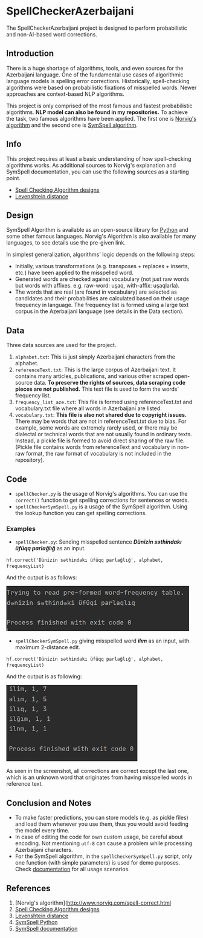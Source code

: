 # SpellCheckerAzerbaijani
The SpellCheckerAzerbaijani project is designed to perform probabilistic and non-AI-based word corrections.

## Introduction
There is a huge shortage of algorithms, tools, and even sources for the Azerbaijani language. One of the fundamental use cases of algorithmic language models is spelling error corrections. Historically, spell-checking algorithms were based on probabilistic fixations of misspelled words. Newer approaches are context-based NLP algorithms. 

This project is only comprised of the most famous and fastest probabilistic algorithms. __NLP model can also be found in my repositories.__ To achieve the task, two famous algorithms have been applied. The first one is [Norvig's algorithm](http://www.norvig.com/spell-correct.html) and the second one is [SymSpell algorithm](https://github.com/wolfgarbe/SymSpell).

## Info
This project requires at least a basic understanding of how spell-checking algorithms works. As additional sources to Norvig's explanation and SymSpell documentation, you can use the following sources as a starting point.
- [Spell Checking Algorithm designs](https://towardsdatascience.com/spelling-correction-how-to-make-an-accurate-and-fast-corrector-dc6d0bcbba5f)
- [Levenshtein distance](https://en.wikipedia.org/wiki/Levenshtein_distance)

## Design
SymSpell Algorithm is available as an open-source library for [Python](https://pypi.org/project/symspellpy/) and some other famous languages. Norvig's Algorithm is also available for many languages, to see details use the pre-given link.

In simplest generalization, algorithms' logic depends on the following steps:

- Initially, various transformations (e.g. transposes + replaces + inserts, etc.) have been applied to the misspelled word.
- Generated words are checked against vocabulary (not just raw words but words with affixes. e.g. raw-word: uşaq, with-affix: uşaqlarla).
- The words that are real (are found in vocabulary) are selected as candidates and their probabilities are calculated based on their usage frequency in language. The frequency list is formed using a large text corpus in the Azerbaijani language (see details in the Data section).

## Data
Three data sources are used for the project.
1. `alphabet.txt`: This is just simply Azerbaijani characters from the alphabet.
2. `referenceText.txt`: This is the large corpus of Azerbaijani text. It contains many articles, publications, and various other scraped open-source data. __To preserve the rights of sources, data scraping code pieces are not published.__ This text file is used to form the words' frequency list.
3. `frequency_list_aze.txt`: This file is formed using referenceText.txt and vocabulary.txt file where all words in Azerbaijani are listed. 
4. `vocabulary.txt`: __This file is also not shared due to copyright issues.__ There may be words that are not in referenceText.txt due to bias. For example, some words are extremely rarely used, or there may be dialectal or technical words that are not usually found in ordinary texts. Instead, a pickle file is formed to avoid direct sharing of the raw file. (Pickle file contains words from referenceText and vocabulary in non-raw format, the raw format of vocabulary is not included in the repository).

## Code
- `spellChecker.py` is the usage of Norvig's algorithms. You can use the `correct()` function to get spelling corrections for sentences or words.
- `spellCheckerSymSpell.py` is a usage of the SymSpell algorithm. Using the lookup function you can get spelling corrections.

### Examples
- `spellChecker.py`: Sending misspelled sentence ***Dünizin səthindakı üfüqq parlağlığ*** as an input. 
```
hf.correct('Dünizin səthindakı üfüqq parlağlığ', alphabet, frequencyList)
```
And the output is as follows:

!["Norvig's algorithm example usage"](screenshots/norvig.PNG?raw=true)

- `spellCheckerSymSpell.py` giving misspelled word ***ilım*** as an input, with maximum 2-distance edit.
```
hf.correct('Dünizin səthindakı üfüqq parlağlığ', alphabet, frequencyList)
```
And the output is as following:

!["SymSpell example usage"](screenshots/symspell.PNG?raw=true)

As seen in the screenshot, all corrections are correct except the last one, which is an unknown word that originates from having misspelled words in reference text.
## Conclusion and Notes
- To make faster predictions, you can store models (e.g. as pickle files) and load them whenever you use them, thus you would avoid feeding the model every time.  
- In case of editing the code for own custom usage, be careful about encoding. Not mentioning `utf-8` can cause a problem while processing Azerbaijani characters.
- For the SymSpell algorithm, in the `spellCheckerSymSpell.py` script, only one function (with simple parameters) is used for demo purposes. Check [documentation](https://symspellpy.readthedocs.io/en/latest/api/index.html)  for all usage scenarios.

## References
1. [Norvig's algorithm](http://www.norvig.com/spell-correct.html
2. [Spell Checking Algorithm designs](https://towardsdatascience.com/spelling-correction-how-to-make-an-accurate-and-fast-corrector-dc6d0bcbba5f)
3. [Levenshtein distance](https://en.wikipedia.org/wiki/Levenshtein_distance)
4. [SymSpell Python](https://pypi.org/project/symspellpy/)
5. [SymSpell documentation](https://symspellpy.readthedocs.io/en/latest/api/index.html)

